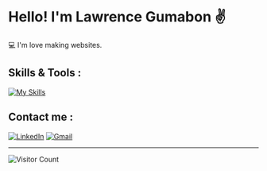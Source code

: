 [//]: ![Banner](https://github.com/lawrencegumabon/lawrencegumabon/blob/main/assets/banner.png)
# Hello! I'm Lawrence Gumabon ✌


💻 I'm love making websites.
<br />

## Skills & Tools : 
[![My Skills](https://skillicons.dev/icons?i=html,css,js,tailwind,react,php,github,vscode,figma,ps)](https://skillicons.dev)

## Contact me :
[![LinkedIn](https://skillicons.dev/icons?i=linkedin)](https://www.linkedin.com/in/lawrence-gumabon-7018b7255/)
[![Gmail](https://skillicons.dev/icons?i=gmail)](mailto:lwrncgmbn@gmail.com)

-----------------------------------------------------------------------------
![Visitor Count](https://profile-counter.glitch.me/{lawrencegumabon}/count.svg)


[//]: <![](https://komarev.com/ghpvc/?username=lawrencegumabon)>

[//]: <![HTML5](https://img.shields.io/badge/html5-%23FF5733.svg?style=for-the-badge&logo=html5&logoColor=white)>
[//]: <![CSS3](https://img.shields.io/badge/css3-%23264fe4.svg?style=for-the-badge&logo=css3&logoColor=#white)>
[//]: <![JavaScript](https://img.shields.io/badge/javascript-%23323330.svg?style=for-the-badge&logo=javascript&logoColor=#white)>
[//]: <![Tailwind](https://img.shields.io/badge/tailwindcss-%23b8c2cc.svg?style=for-the-badge&logo=tailwindcss&logoColor=#white)>
[//]: <![C++](https://img.shields.io/badge/c++-%235f98cf.svg?style=for-the-badge&logo=cpp&logoColor=white)>
[//]: <![VSCode](https://img.shields.io/badge/VS%20Code-%230078d7.svg?style=for-the-badge&logo=visual-studio-code&logoColor=#white)>

[//]: <### Profile Visits:>
